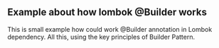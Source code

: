 ## Example about how lombok @Builder works

This is small example how could work @Builder annotation in Lombok dependency.
All this, using the key principles of Builder Pattern.